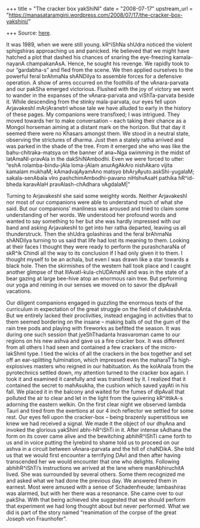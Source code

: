 +++
title = "The cracker box yakShiNI"
date = "2008-07-17"
upstream_url = "https://manasataramgini.wordpress.com/2008/07/17/the-cracker-box-yakshini/"

+++
Source: [here](https://manasataramgini.wordpress.com/2008/07/17/the-cracker-box-yakshini/).

It was 1989, when we were still young. kR^iShNa shUdra noticed the
violent sphigshiras approaching us and panicked. He believed that we
might have hatched a plot that dashed his chances of snaring the
eye-freezing kamala-nayanA champakanAsA. Hence, he sought his revenge.
We rapidly took to our “gardabha-s” and fled from the scene. We then
applied ourselves to the powerful feral brAhmaNa shANDilya to assemble
forces for a defensive operation. A show of arms occurred on the
foothills of the vAnara-parvata and our pakSha emerged victorious.
Flushed with the joy of victory we went to wander in the expanses of the
vAnara-parvata and viShTa-parvata beside it. While descending from the
stinky mala-parvata, our eyes fell upon ArjavakeshI mArjAranetrI whose
tale we have alluded to early in the history of these pages. My
companions were transfixed; I was intrigued. They moved towards her to
make conversation – each taking their chance as a Mongol horseman aiming
at a distant mark on the horizon. But that day it seemed there were no
Khasars amongst them. We stood in a neutral state, observing the
strictures of dharma. Just then a stately ratha arrived and was parked
in the shade of the tree. From it emerged she who was like the
bahu-chitraka-matsya on the banner of ana\~Nga swimming in the midst of
latAmaNI-pravAla in the dakShiNAmbodhi. Even we were forced to utter:
“eshA rolamba-bindu-jAla loma-jAlam anurAgAkAro nishAkaro vijita kamalam
mukhaM; kAmadvajAyamAno matsyo bhAryAyuto.askShi-yugalaM;
sakala-senAbala vIro pashchimAmbodhi-pavano niHshvAsaH pathika
hR^id-bheda karavAlaH pravAlash-chAdhara vAgdalaM\|”

Turning to ArjavakeshI she said some weighty words. Neither ArjavakeshI
nor most of our companions were able to understand much of what she
said. But our companions’ manliness was aroused and tried to claim some
understanding of her words. We understood her profound words and wanted
to say something to her but she was hardly impressed with our band and
asking ArjavakeshI to get into her ratha departed, leaving us all
thunderstruck. Then the shUdra golashiras and the feral brAhmaNa
shANDilya turning to us said that life had lost its meaning to them.
Looking at their faces I thought they were ready to perform the
purashcharaNa of skR^ik Chindi all the way to its conclusion if I had
only given it to them. I thought myself to be an achala, but even I was
drawn like a star towards a black hole. Then the skirmishes of the
western hall took place and I caught another glimpse of that
lIlAvatI-kula-chUDAmaNI and was in the state of a bear gazing at large
bee-hive atop an enormous rain tree. But performing our yoga and reining
in our senses we moved on to savor the dIpAvalI vacations.

Our diligent companions engaged in guzzling the enormous texts of the
curriculum in expectation of the great struggle on the field of
dvAdashAnta. But we entirely lacked their proclivities, instead engaging
in activities that to them seemed bordering on the insane – making balls
of out the gum of the rain tree pods and playing with fireworks as
befitted the season. It was during one such session that jyeShThadanta
hrasvaroman came to our regions on his new ashva and gave us a fire
cracker box. It was different from all others I had seen and contained a
few crackers of the micro-lakShmI type. I tied the wicks of all the
crackers in the box together and set off an ear-splitting fulmination,
which impressed even the maharaTTa high-explosives masters who reigned
in our habituation. As the kolAhala from the pyrotechnics settled down,
my attention turned to the cracker box again. I took it and examined it
carefully and was transfixed by it. I realized that it contained the
secret to mahAsukha, the cushion which saved yayAti in his fall. We
placed it in the balcony and waited for the fumes of dIpAvalI that
polluted the air to clear and let in the light from the quivering
kR^ittikA-s adorning the eastern welkin. On the first clear night we
observed lambda Tauri and tired from the exertions at our 4 inch
reflector we settled for some rest. Our eyes fell upon the cracker-box –
being brazenly superstitious we knew we had received a signal. We made
it the object of our dhyAna and invoked the glorious yakShinI
abhi-hR^iShTi in it. After intense sAdhana the form on its cover came
alive and the bewitching abhihR^iShTi came forth to us and in voice
putting the lyrebird to shame told us to proceed on our ashva in a
circuit between vAnara-parvata and the hill of chaNDikA. She told us
that we would first encounter a terrifying DAvI and then after having
transcended her we would encounter that one who delights. Following
abhihR^iShTi’s instructions we arrived at the lane where manAbhiruchitA
lived. She was surrounded by several others. Some them recognized me and
asked what we had done the previous day. We answered them in earnest.
Most were amused with a sense of Schadenfreude; lambashiras was alarmed,
but with her there was a resonance. She came over to our pakSha. With
that being achieved she suggested that we should perform that experiment
we had long thought about but never performed. What we did is part of
the story named “reanimation of the corpse of the great Joseph von
Fraunhofer”.

